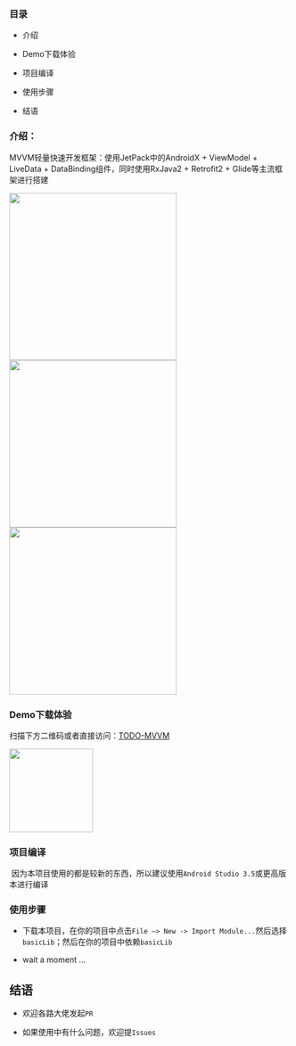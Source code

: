 ### 目录

- 介绍

- Demo下载体验

- 项目编译

- 使用步骤

- 结语

### 介绍：

MVVM轻量快速开发框架：使用JetPack中的AndroidX + ViewModel + LiveData +
DataBinding组件，同时使用RxJava2 + Retrofit2 + Glide等主流框架进行搭建

<img src="https://img-blog.csdnimg.cn/2019040114344440.gif" width="300">  <img src="https://github.com/azhon/TODO-MVVM/blob/master/img/img_2.png" width="300">  <img src="https://github.com/azhon/TODO-MVVM/blob/master/img/img_1.png" width="300">

### Demo下载体验

扫描下方二维码或者直接访问：[TODO-MVVM](https://www.pgyer.com/mvvm)

<img src="https://github.com/azhon/TODO-MVVM/blob/master/img/img_code.png" width="150" height="150">

### 项目编译

 因为本项目使用的都是较新的东西，所以建议使用`Android Studio 3.5`或更高版本进行编译

### 使用步骤

- 下载本项目，在你的项目中点击`File —> New -> Import Module...`然后选择`basicLib`；然后在你的项目中依赖`basicLib`

- wait a moment ...

## 结语

- 欢迎各路大佬发起`PR`

- 如果使用中有什么问题，欢迎提`Issues`

